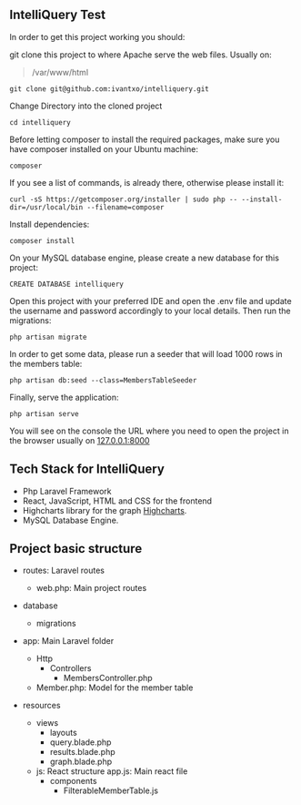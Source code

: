 ## IntelliQuery Test

In order to get this project working you should:

git clone this project to where Apache serve the web files. Usually on:
> /var/www/html

```
git clone git@github.com:ivantxo/intelliquery.git
```

Change Directory into the cloned project
```
cd intelliquery
```

Before letting composer to install the required packages, make sure you have composer installed on your Ubuntu machine:
```
composer
```

If you see a list of commands, is already there, otherwise please install it:
```
curl -sS https://getcomposer.org/installer | sudo php -- --install-dir=/usr/local/bin --filename=composer
```

Install dependencies:
```
composer install
```

On your MySQL database engine, please create a new database for this project:
```
CREATE DATABASE intelliquery
```

Open this project with your preferred IDE and open the .env file and update the username and password accordingly to 
your local details. Then run the migrations:
```
php artisan migrate
```

In order to get some data, please run a seeder that will load 1000 rows in the members table:
```
php artisan db:seed --class=MembersTableSeeder
```

Finally, serve the application:
```
php artisan serve
```

You will see on the console the URL where you need to open the project in the browser usually on
[127.0.0.1:8000](http://127.0.0.1:8000)


## Tech Stack for IntelliQuery

- Php Laravel Framework
- React, JavaScript, HTML and CSS for the frontend
- Highcharts library for the graph [Highcharts](https://www.highcharts.com).
- MySQL Database Engine.

## Project basic structure
- routes: Laravel routes
  - web.php: Main project routes
 
- database
  - migrations
 
- app: Main Laravel folder
  - Http
    - Controllers
      - MembersController.php
  - Member.php: Model for the member table

- resources
  - views
    - layouts
    - query.blade.php
    - results.blade.php
    - graph.blade.php
  - js: React structure
    app.js: Main react file
    - components
      - FilterableMemberTable.js
 
